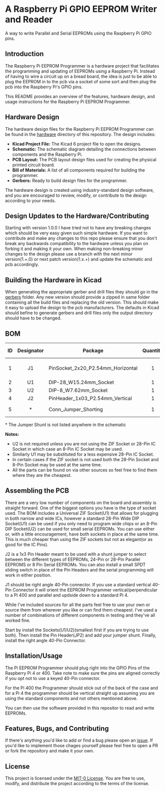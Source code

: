 # __A Raspberry Pi GPIO EEPROM Writer and Reader__ 

A way to write Parallel and Serial EEPROMs using the Raspberry Pi GPIO pins.

## __Introduction__
The Raspberry Pi EEPROM Programmer is a hardware project that facilitates the programming and updating of EEPROMs using a Raspberry Pi. Instead of having to wire a circuit up on a bread board, the idea is just to be able to plug the EEPROM in to the pcb via a socket of some sort and then plug the pcb into the Raspberry Pi's GPIO pins.

This README provides an overview of the features, hardware design, and usage instructions for the Raspberry Pi EEPROM Programmer.

## Hardware Design

The hardware design files for the Raspberry Pi EEPROM Programmer can be found in the [hardware](../hardware) directory of this repository. The design includes:

- **Kicad Project File:** The Kicad 6 project file to open the designs.
- **Schematic:** The schematic diagram detailing the connections between components and the Raspberry Pi.
- **PCB Layout:** The PCB layout design files used for creating the physical printed circuit board.
- **Bill of Materials:** A list of all components required for building the programmer.
- **Gerbers:** Ready to build design files for the programmer.

The hardware design is created using industry-standard design software, and you are encouraged to review, modify, or contribute to the design according to your needs.

## __Design Updates to the Hardware/Contributing__
Starting with version 1.0.0 I have tried not to have any breaking changes which should be very easy given such simple hardware. 
If you want to contribute and make any changes to this repo please ensure that you don't break any backwards compatibility to the hardware unless you plan on forking it and making it your own. When making non-breaking minor changes to the design please use a branch with the next minor version(1.+.0) or next patch version(1.x.+) and update the schematic and pcb accordingly.

## __Building the Hardware in Kicad__
When generating the appropriate gerber and drill files they should go in the [gerbers](./gerbers/) folder. Any new version should provide a zipped in same folder containing all the build files and replacing the old version. This should make it easy to upload the design to the pcb manufacturers. The defaults in Kicad should befine to generate gerbers and drill files only the output directory should have to be changed.

## __BOM__
| ID | Designator | Package                            | Quantity |         Designation         |       Part Number/Link      |
|:--:|:----------:|------------------------------------|:--------:|-----------------------------|:---------------------------:|
| 1  | J1         | PinSocket_2x20_P2.54mm_Horizontal  |    1     | Raspberry Pi GPIO Connector |  [SFH11-PBPC-D20-RA-BK](https://www.digikey.com/en/products/detail/sullins-connector-solutions/SFH11-PBPC-D20-RA-BK/1990101)  |
| 2  | U1         | DIP-28_W15.24mm_Socket             |    1     | ZIF Socket                  |  [28-6554-11](https://www.digikey.com/en/products/detail/aries-electronics/28-6554-11/27594)                                  |
| 3  | U2         | DIP-8_W7.62mm_Socket               |    1     |                             |                                                                                                                               |
| 4  | J2         | PinHeader_1x03_P2.54mm_Vertical    |    1     | Conn_01x03                  |  [TS-103-G-A](https://www.digikey.com/en/products/detail/samtec-inc/TS-103-G-A/1105459)                                       |
| 5  | *          | Conn_Jumper_Shorting               |    1     | *                           |  [QPC02SXGN-RC](https://www.digikey.com/en/products/detail/sullins-connector-solutions/QPC02SXGN-RC/2618262)                                       |

\* The Jumper Shunt is not listed anywhere in the schematic

__Notes:__
* U2 is not required unless you are not using the ZIF Socket or 28-Pin IC Socket in which case an 8-Pin IC Socket may be used.
* Similarly U1 may be substituted for a less expensive 28-Pin IC Socket.
* In certain cases if the ZIF socket is not used both the 28-Pin Socket and 8-Pin Socket may be used at the same time.
* All the parts can be found on via other sources so feel free to find them where they are the cheapest.


## __Assembling the PCB__
There are a very low number of components on the board and assembly is straight forward. One of the biggest options you have is the type of socket used. The BOM includes a Universal ZIF Socket(U1) that allows for plugging in both narrow and wide ICs, however a standard 28-Pin Wide DIP Socket(U1) can be used if you only need to program wide chips or an 8-Pin DIP Socket(U2) can be used for small serial EEPROMs. You can use either or, with a little encouragement, have both sockets in place at the same time. This is much cheaper than using the ZIF sockets but not as elegant(or as good for the IC Pins). 

J2 is a 1x3 Pin Header meant to be used with a shunt jumper to select between the different types of EEPROMs, 24-Pin or 28-Pin Parallel EEPROMS or 8 Pin Serial EEPROMs. You can also install a small SPDT sliding switch in place of the Pin Headers and the serial programming will work in either position.

J1 should be right angle 40-Pin connector. If you use a standard vertical 40-Pin Connector it will orient the EEPROM Programmer vertical/perpendicular to a Pi 400 and parallel and updside down to a standard Pi 4.

While I've included sources for all the parts feel free to use your own or source them from wherever you like or can find them cheapest. I've used a number of combinations of different components in testing and they've all worked fine.

Start by install the Sockets(U1/U2)(smallest first if you are trying to use both). Then install the Pin Header(JP2) and add your jumper shunt. Finally, install the right angle 40-Pin Connector.

## __Installation/Usage__
The Pi EEPROM Programmer should plug right into the GPIO Pins of the Raspberry Pi 4 or 400. Take note to make sure the pins are aligned correctly if you opt not to use a keyed 40-Pin connector.

For the Pi 400 the Programmer should stick out of the back of the case and for a Pi 4 the programmer should be vertical straight up assuming you are using the standard components and not others mentioned above.

You can then use the software provided in this repositor to read and write EEPROMs.

## __Features, Bugs, and Contributing__
If there's anything you'd like to add or find a bug please open an [issue](https://github.com/andrewteall/pi-eeprom-programmer/issues). If you'd like to implement those chages yourself please feel free to open a PR or fork the repository and make it your own.


## __License__
This project is licensed under the [MIT-0 License](../LICENSE). You are free to use, modify, and distribute the project according to the terms of the license.
